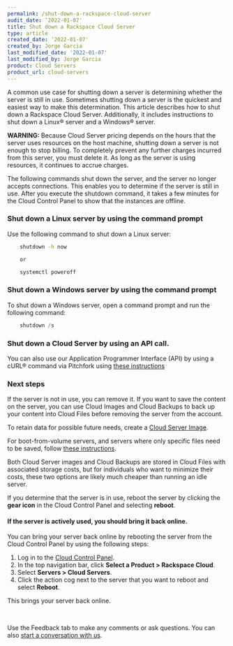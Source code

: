 ```yaml
---
permalink: /shut-down-a-rackspace-cloud-server
audit_date: ‘2022-01-07'
title: Shut down a Rackspace Cloud Server
type: article
created_date: ‘2022-01-07'
created_by: Jorge Garcia
last_modified_date: '2022-01-07'
last_modified_by: Jorge Garcia
product: Cloud Servers
product_url: cloud-servers
---
```

A common use case for shutting down a server is determining whether the server is still in use. Sometimes shutting
down a server is the quickest and easiest way to make this determination. This article describes how to shut down a
Rackspace Cloud Server. Additionally, it includes instructions to shut down a Linux® server and a Windows® server. 

**WARNING:** Because Cloud Server pricing depends on the hours that the server uses resources on the host machine,
shutting down a server is not enough to stop billing. To completely prevent any further charges incurred from this
server, you must delete it. As long as the server is using resources, it continues to accrue charges.

The following commands shut down the server, and the server no longer accepts connections. This enables you to determine 
if the server is still in use. After you execute the shutdown command, it takes a few minutes for the Cloud Control
Panel to show that the instances are offline. 

### Shut down a Linux server by using the command prompt

Use the following command to shut down a Linux server:

```sh
    shutdown -h now

    or

    systemctl poweroff
```

### Shut down a Windows server by using the command prompt

To shut down a Windows server, open a command prompt and run the following command:

```powershell
    shutdown /s
```

### Shut down a Cloud Server by using an API call.

You can also use our Application Programmer Interface (API) by using a cURL® command
via Pitchfork using [these instructions](https://docs-ospc.rackspace.com/support/how-to/cloud-servers/use-an-api-call-to-stop-a-cloud-server)

### Next steps

If the server is not in use, you can remove it. If you want to save the content on the server, you can use
Cloud Images and Cloud Backups to back up your content into Cloud Files before removing the server from the
account.  

To retain data for possible future needs, create a [Cloud Server Image](https://docs-ospc.rackspace.com/support/how-to/cloud-images/creating-an-image-backup-cloning/). 

For boot-from-volume servers, and servers where only specific files need to be saved, follow
[these instructions](https://docs-ospc.rackspace.com/support/how-to/cloud-backup/rackspace-cloud-backup-create-a-backup).

Both Cloud Server images and Cloud Backups are stored in Cloud Files with associated storage costs, but for
individuals who want to minimize their costs, these two options are likely much cheaper than running an idle server.

If you determine that the server is in use, reboot the server by clicking the **gear icon** in the Cloud
Control Panel and selecting **reboot**.

#### If the server is actively used, you should bring it back online. 

You can bring your server back online by rebooting the server from the Cloud Control Panel by using 
the following steps:

1. Log in to the [Cloud Control Panel](https://login.rackspace.com).
2. In the top navigation bar, click **Select a Product > Rackspace Cloud**.
3. Select **Servers > Cloud Servers**.
3. Click the action cog next to the server that you want to reboot and select **Reboot**.

This brings your server back online.



<br>

Use the Feedback tab to make any comments or ask questions. You can also [start a conversation with us](https://www.rackspace.com/contact).
